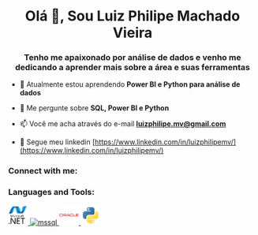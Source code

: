 <h1 align="center">Olá 👋, Sou Luiz Philipe Machado Vieira</h1>
<h3 align="center">Tenho me apaixonado por análise de dados e venho me dedicando a aprender mais sobre a área e suas ferramentas</h3>

- 🌱 Atualmente estou aprendendo **Power BI e Python para análise de dados**

- 💬 Me pergunte sobre **SQL, Power BI e Python**

- 📫 Você me acha através do e-mail **luizphilipe.mv@gmail.com**

- 📄 Segue meu linkedin [https://www.linkedin.com/in/luizphilipemv/](https://www.linkedin.com/in/luizphilipemv/)

<h3 align="left">Connect with me:</h3>
<p align="left">
</p>

<h3 align="left">Languages and Tools:</h3>
<p align="left"> <a href="https://dotnet.microsoft.com/" target="_blank" rel="noreferrer"> <img src="https://raw.githubusercontent.com/devicons/devicon/master/icons/dot-net/dot-net-original-wordmark.svg" alt="dotnet" width="40" height="40"/> </a> <a href="https://www.microsoft.com/en-us/sql-server" target="_blank" rel="noreferrer"> <img src="https://www.svgrepo.com/show/303229/microsoft-sql-server-logo.svg" alt="mssql" width="40" height="40"/> </a> <a href="https://www.oracle.com/" target="_blank" rel="noreferrer"> <img src="https://raw.githubusercontent.com/devicons/devicon/master/icons/oracle/oracle-original.svg" alt="oracle" width="40" height="40"/> </a> <a href="https://www.python.org" target="_blank" rel="noreferrer"> <img src="https://raw.githubusercontent.com/devicons/devicon/master/icons/python/python-original.svg" alt="python" width="40" height="40"/> </a> </p>

